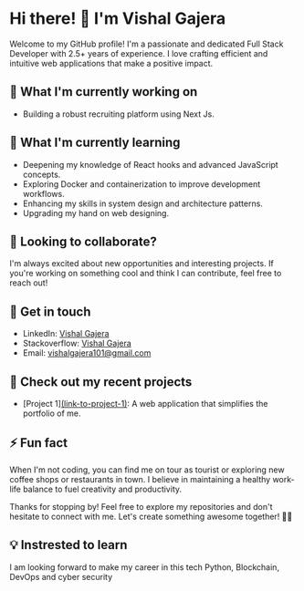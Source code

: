 # Hi there! 👋 I'm Vishal Gajera

Welcome to my GitHub profile! I'm a passionate and dedicated Full Stack Developer with 2.5+ years of experience. I love crafting efficient and intuitive web applications that make a positive impact.

## 🔭 What I'm currently working on
- Building a robust recruiting platform using Next Js.

## 🌱 What I'm currently learning
- Deepening my knowledge of React hooks and advanced JavaScript concepts.
- Exploring Docker and containerization to improve development workflows.
- Enhancing my skills in system design and architecture patterns.
- Upgrading my hand on web designing.

## 👯 Looking to collaborate?
I'm always excited about new opportunities and interesting projects. If you're working on something cool and think I can contribute, feel free to reach out!

## 💬 Get in touch
- LinkedIn: [Vishal Gajera](https://www.linkedin.com/in/vishal-gajera-3b51b0208)
- Stackoverflow: [Vishal Gajera](https://stackoverflow.com/users/21631269/vishal-gajera?tab=profile)
- Email: vishalgajera101@gmail.com

## 📝 Check out my recent projects
- [Project 1][(link-to-project-1)](https://vishal-potfolio.vercel.app/): A web application that simplifies the portfolio of me.

## ⚡ Fun fact
When I'm not coding, you can find me on tour as tourist or exploring new coffee shops or restaurants in town. I believe in maintaining a healthy work-life balance to fuel creativity and productivity.

Thanks for stopping by! Feel free to explore my repositories and don't hesitate to connect with me. Let's create something awesome together! 🚀✨

## 💡 Instrested to learn
I am looking forward to make my career in this tech Python, Blockchain, DevOps and cyber security
